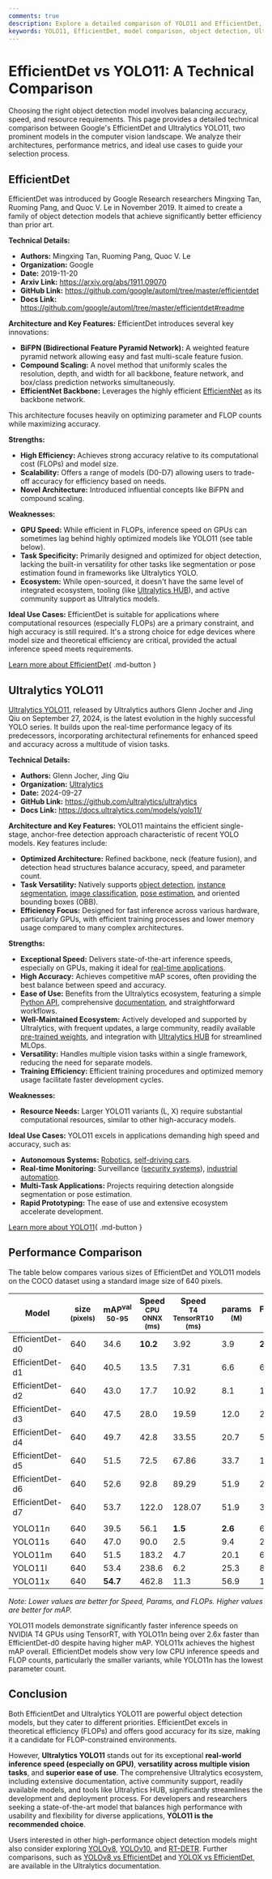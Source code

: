 ```yaml
---
comments: true
description: Explore a detailed comparison of YOLO11 and EfficientDet, analyzing architecture, performance, and use cases to guide your object detection model choice.
keywords: YOLO11, EfficientDet, model comparison, object detection, Ultralytics, EfficientDet-Dx, YOLO performance, computer vision, real-time detection, AI models
---
```


# EfficientDet vs YOLO11: A Technical Comparison

Choosing the right object detection model involves balancing accuracy, speed, and resource requirements. This page provides a detailed technical comparison between Google's EfficientDet and Ultralytics YOLO11, two prominent models in the computer vision landscape. We analyze their architectures, performance metrics, and ideal use cases to guide your selection process.

<script async src="https://cdn.jsdelivr.net/npm/chart.js"></script>
<script defer src="../../javascript/benchmark.js"></script>

<canvas id="modelComparisonChart" width="1024" height="400" active-models='["EfficientDet", "YOLO11"]'></canvas>

## EfficientDet

EfficientDet was introduced by Google Research researchers Mingxing Tan, Ruoming Pang, and Quoc V. Le in November 2019. It aimed to create a family of object detection models that achieve significantly better efficiency than prior art.

**Technical Details:**

- **Authors:** Mingxing Tan, Ruoming Pang, Quoc V. Le
- **Organization:** Google
- **Date:** 2019-11-20
- **Arxiv Link:** <https://arxiv.org/abs/1911.09070>
- **GitHub Link:** <https://github.com/google/automl/tree/master/efficientdet>
- **Docs Link:** <https://github.com/google/automl/tree/master/efficientdet#readme>

**Architecture and Key Features:**
EfficientDet introduces several key innovations:

- **BiFPN (Bidirectional Feature Pyramid Network):** A weighted feature pyramid network allowing easy and fast multi-scale feature fusion.
- **Compound Scaling:** A novel method that uniformly scales the resolution, depth, and width for all backbone, feature network, and box/class prediction networks simultaneously.
- **EfficientNet Backbone:** Leverages the highly efficient [EfficientNet](https://arxiv.org/abs/1905.11946) as its backbone network.

This architecture focuses heavily on optimizing parameter and FLOP counts while maximizing accuracy.

**Strengths:**

- **High Efficiency:** Achieves strong accuracy relative to its computational cost (FLOPs) and model size.
- **Scalability:** Offers a range of models (D0-D7) allowing users to trade-off accuracy for efficiency based on needs.
- **Novel Architecture:** Introduced influential concepts like BiFPN and compound scaling.

**Weaknesses:**

- **GPU Speed:** While efficient in FLOPs, inference speed on GPUs can sometimes lag behind highly optimized models like YOLO11 (see table below).
- **Task Specificity:** Primarily designed and optimized for object detection, lacking the built-in versatility for other tasks like segmentation or pose estimation found in frameworks like Ultralytics YOLO.
- **Ecosystem:** While open-sourced, it doesn't have the same level of integrated ecosystem, tooling (like [Ultralytics HUB](https://github.com/ultralyticshub)), and active community support as Ultralytics models.

**Ideal Use Cases:**
EfficientDet is suitable for applications where computational resources (especially FLOPs) are a primary constraint, and high accuracy is still required. It's a strong choice for edge devices where model size and theoretical efficiency are critical, provided the actual inference speed meets requirements.

[Learn more about EfficientDet](https://github.com/google/automl/tree/master/efficientdet#readme){ .md-button }

## Ultralytics YOLO11

[Ultralytics YOLO11](https://docs.ultralytics.com/models/yolo11/), released by Ultralytics authors Glenn Jocher and Jing Qiu on September 27, 2024, is the latest evolution in the highly successful YOLO series. It builds upon the real-time performance legacy of its predecessors, incorporating architectural refinements for enhanced speed and accuracy across a multitude of vision tasks.

**Technical Details:**

- **Authors:** Glenn Jocher, Jing Qiu
- **Organization:** [Ultralytics](https://github.com/ultralytics)
- **Date:** 2024-09-27
- **GitHub Link:** <https://github.com/ultralytics/ultralytics>
- **Docs Link:** <https://docs.ultralytics.com/models/yolo11/>

**Architecture and Key Features:**
YOLO11 maintains the efficient single-stage, anchor-free detection approach characteristic of recent YOLO models. Key features include:

- **Optimized Architecture:** Refined backbone, neck (feature fusion), and detection head structures balance accuracy, speed, and parameter count.
- **Task Versatility:** Natively supports [object detection](https://docs.ultralytics.com/tasks/detect/), [instance segmentation](https://docs.ultralytics.com/tasks/segment/), [image classification](https://docs.ultralytics.com/tasks/classify/), [pose estimation](https://docs.ultralytics.com/tasks/pose/), and oriented bounding boxes (OBB).
- **Efficiency Focus:** Designed for fast inference across various hardware, particularly GPUs, with efficient training processes and lower memory usage compared to many complex architectures.

**Strengths:**

- **Exceptional Speed:** Delivers state-of-the-art inference speeds, especially on GPUs, making it ideal for [real-time applications](https://github.com/ultralyticsglossary/real-time-inference).
- **High Accuracy:** Achieves competitive mAP scores, often providing the best balance between speed and accuracy.
- **Ease of Use:** Benefits from the Ultralytics ecosystem, featuring a simple [Python API](https://docs.ultralytics.com/usage/python/), comprehensive [documentation](https://docs.ultralytics.com/), and straightforward workflows.
- **Well-Maintained Ecosystem:** Actively developed and supported by Ultralytics, with frequent updates, a large community, readily available [pre-trained weights](https://github.com/ultralytics/assets/releases), and integration with [Ultralytics HUB](https://github.com/ultralyticshub) for streamlined MLOps.
- **Versatility:** Handles multiple vision tasks within a single framework, reducing the need for separate models.
- **Training Efficiency:** Efficient training procedures and optimized memory usage facilitate faster development cycles.

**Weaknesses:**

- **Resource Needs:** Larger YOLO11 variants (L, X) require substantial computational resources, similar to other high-accuracy models.

**Ideal Use Cases:**
YOLO11 excels in applications demanding high speed and accuracy, such as:

- **Autonomous Systems:** [Robotics](https://github.com/ultralyticsglossary/robotics), [self-driving cars](https://github.com/ultralyticssolutions/ai-in-automotive).
- **Real-time Monitoring:** Surveillance ([security systems](https://github.com/ultralyticsblog/security-alarm-system-projects-with-ultralytics-yolov8)), [industrial automation](https://github.com/ultralyticssolutions/ai-in-manufacturing).
- **Multi-Task Applications:** Projects requiring detection alongside segmentation or pose estimation.
- **Rapid Prototyping:** The ease of use and extensive ecosystem accelerate development.

[Learn more about YOLO11](https://docs.ultralytics.com/models/yolo11/){ .md-button }

## Performance Comparison

The table below compares various sizes of EfficientDet and YOLO11 models on the COCO dataset using a standard image size of 640 pixels.

| Model           | size<br><sup>(pixels) | mAP<sup>val<br>50-95 | Speed<br><sup>CPU ONNX<br>(ms) | Speed<br><sup>T4 TensorRT10<br>(ms) | params<br><sup>(M) | FLOPs<br><sup>(B) |
| --------------- | --------------------- | -------------------- | ------------------------------ | ----------------------------------- | ------------------ | ----------------- |
| EfficientDet-d0 | 640                   | 34.6                 | **10.2**                       | 3.92                                | 3.9                | **2.54**          |
| EfficientDet-d1 | 640                   | 40.5                 | 13.5                           | 7.31                                | 6.6                | 6.1               |
| EfficientDet-d2 | 640                   | 43.0                 | 17.7                           | 10.92                               | 8.1                | 11.0              |
| EfficientDet-d3 | 640                   | 47.5                 | 28.0                           | 19.59                               | 12.0               | 24.9              |
| EfficientDet-d4 | 640                   | 49.7                 | 42.8                           | 33.55                               | 20.7               | 55.2              |
| EfficientDet-d5 | 640                   | 51.5                 | 72.5                           | 67.86                               | 33.7               | 130.0             |
| EfficientDet-d6 | 640                   | 52.6                 | 92.8                           | 89.29                               | 51.9               | 226.0             |
| EfficientDet-d7 | 640                   | 53.7                 | 122.0                          | 128.07                              | 51.9               | 325.0             |
|                 |                       |                      |                                |                                     |                    |                   |
| YOLO11n         | 640                   | 39.5                 | 56.1                           | **1.5**                             | **2.6**            | 6.5               |
| YOLO11s         | 640                   | 47.0                 | 90.0                           | 2.5                                 | 9.4                | 21.5              |
| YOLO11m         | 640                   | 51.5                 | 183.2                          | 4.7                                 | 20.1               | 68.0              |
| YOLO11l         | 640                   | 53.4                 | 238.6                          | 6.2                                 | 25.3               | 86.9              |
| YOLO11x         | 640                   | **54.7**             | 462.8                          | 11.3                                | 56.9               | 194.9             |

_Note: Lower values are better for Speed, Params, and FLOPs. Higher values are better for mAP._

YOLO11 models demonstrate significantly faster inference speeds on NVIDIA T4 GPUs using TensorRT, with YOLO11n being over 2.6x faster than EfficientDet-d0 despite having higher mAP. YOLO11x achieves the highest mAP overall. EfficientDet models show very low CPU inference speeds and FLOP counts, particularly the smaller variants, while YOLO11n has the lowest parameter count.

## Conclusion

Both EfficientDet and Ultralytics YOLO11 are powerful object detection models, but they cater to different priorities. EfficientDet excels in theoretical efficiency (FLOPs) and offers good accuracy for its size, making it a candidate for FLOP-constrained environments.

However, **Ultralytics YOLO11** stands out for its exceptional **real-world inference speed (especially on GPU)**, **versatility across multiple vision tasks**, and **superior ease of use**. The comprehensive Ultralytics ecosystem, including extensive documentation, active community support, readily available models, and tools like Ultralytics HUB, significantly streamlines the development and deployment process. For developers and researchers seeking a state-of-the-art model that balances high performance with usability and flexibility for diverse applications, **YOLO11 is the recommended choice**.

Users interested in other high-performance object detection models might also consider exploring [YOLOv8](https://docs.ultralytics.com/models/yolov8/), [YOLOv10](https://docs.ultralytics.com/models/yolov10/), and [RT-DETR](https://docs.ultralytics.com/models/rtdetr/). Further comparisons, such as [YOLOv8 vs EfficientDet](https://docs.ultralytics.com/compare/efficientdet-vs-yolov8/) and [YOLOX vs EfficientDet](https://docs.ultralytics.com/compare/efficientdet-vs-yolox/), are available in the Ultralytics documentation.
